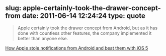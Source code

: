 slug: apple-certainly-took-the-drawer-concept-from
date: 2011-06-14 12:24:24
type: quote
---

> Apple certainly took the drawer concept from Android, but as it has done with countless other features, the company implemented it better than anyone else.

[How Apple stole notifications from Android and beat them with iOS 5](http://www.bgr.com/2011/06/13/how-apple-stole-notifications-from-android-and-beat-them-with-ios-5/)
